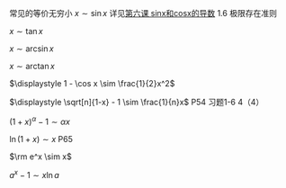 常见的等价无穷小
$x \sim \sin x$
详见[第六课 sinx和cosx的导数](第六课%20sinx和cosx的导数/第六课%20sinx和cosx的导数.md)
1.6 极限存在准则

$x \sim \tan x$

$x \sim \arcsin x$

$x \sim \arctan x$

$\displaystyle 1 - \cos x \sim \frac{1}{2}x^2$

$\displaystyle \sqrt[n]{1-x} - 1 \sim \frac{1}{n}x$
P54
习题1-6 4（4）

$(1+x)^\alpha - 1 \sim \alpha x$

$\ln(1+x) \sim x$
P65

$\rm e^x \sim x$

$a^x - 1 \sim x\ln a$